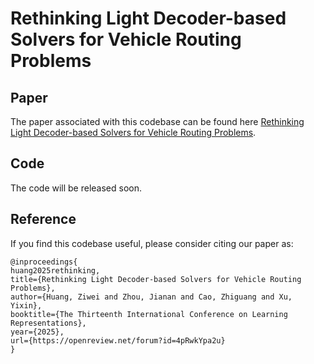 # Rethinking Light Decoder-based Solvers for Vehicle Routing Problems


## Paper
The paper associated with this codebase can be found here [Rethinking Light Decoder-based Solvers for Vehicle Routing Problems][paper-link]. 

## Code
The code will be released soon.


## Reference
If you find this codebase useful, please consider citing our paper as:

```
@inproceedings{
huang2025rethinking,
title={Rethinking Light Decoder-based Solvers for Vehicle Routing Problems},
author={Huang, Ziwei and Zhou, Jianan and Cao, Zhiguang and Xu, Yixin},
booktitle={The Thirteenth International Conference on Learning Representations},
year={2025},
url={https://openreview.net/forum?id=4pRwkYpa2u}
}
```
[paper-link]: https://openreview.net/forum?id=4pRwkYpa2u
